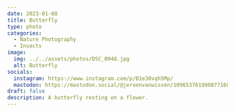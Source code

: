 ```yaml
---
date: 2023-01-08
title: Butterfly
type: photo
categories:
  - Nature Photography
  - Insects
image:
  img: ../../assets/photos/DSC_0948.jpg
  alt: Butterfly
socials:
  instagram: https://www.instagram.com/p/B1e30vqh5Mp/
  mastodon: https://mastodon.social/@jeroenvanwissen/109653761990877168
draft: false
description: A butterfly resting on a flower.
---
```

